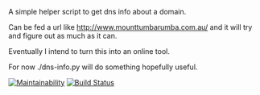 A simple helper script to get dns info about a domain.

Can be fed a url like http://www.mounttumbarumba.com.au/ and it will try and figure out as much as it can.

Eventually I intend to turn this into an online tool.

For now ./dns-info.py <domainish> will do something hopefully useful.

[![Maintainability](https://api.codeclimate.com/v1/badges/1e1de042ecb8b6b7e072/maintainability)](https://codeclimate.com/github/neillc/ah-dns-helper/maintainability)
[![Build Status](https://travis-ci.org/neillc/ah-dns-helper.svg?branch=master)](https://travis-ci.org/neillc/ah-dns-helper)
